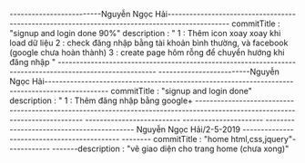 -------------------------Nguyễn Ngọc Hải-----------------------------------------------------------------------------------------------
commitTitle : "signup and login done 90%"
description : " 1 : Thêm icon xoay xoay khi load dữ liệu
                2 : check đăng nhập bằng tài khoản bình thường, và facebook  (google chưa hoàn thành)
                3 : create page hôm rỗng để chuyển hướng khi đăng nhập " ---------------------------------------------------------------------------------------------------------
-------------------------Nguyễn Ngọc Hải-----------------------------------------------------------------------------------------------
commitTitle : "signup and login done"
description : " 1 : Thêm đăng nhập bằng google+         ---------------------------------------------------------------------------------------------------------    --------------------        --------------------------                ----------------------            ------------------------------------------ Nguyễn Ngọc Hải/2-5-2019 --------------------------------------------         --------
commitTitle : "home html,css,jquery"------------ -------description : "vẽ giao diện cho trang home (chưa xong)"
                
            
      
          

